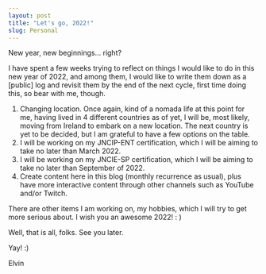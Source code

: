 ```yaml
---
layout: post
title: "Let's go, 2022!" 
slug: Personal
---
```


New year, new beginnings… right?

I have spent a few weeks trying to reflect on things I would like to do in this new year of 2022, and among them, I would like to write them down as a [public] log and revisit them by the end of the next cycle, first time doing this, so bear with me, though.

1. Changing location. Once again, kind of a nomada life at this point for me, having lived in 4 different countries as of yet, I will be, most likely, moving from Ireland to embark on a new location. The next country is yet to be decided, but I am grateful to have a few options on the table.
2. I will be working on my JNCIP-ENT certification, which I will be aiming to take no later than March 2022.
3. I will be working on my JNCIE-SP certification, which I will be aiming to take no later than September of 2022.
4. Create content here in this blog (monthly recurrence as usual), plus have more interactive content through other channels such as YouTube and/or Twitch.

There are other items I am working on, my hobbies, which I will try to get more serious about. I wish you an awesome 2022! : )

Well, that is all, folks. See you later.

Yay! :)

Elvin

